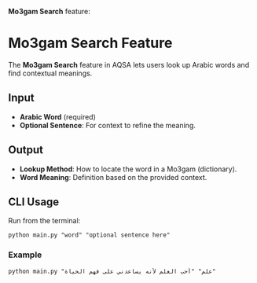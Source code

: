  **Mo3gam Search** feature:


# Mo3gam Search Feature

The **Mo3gam Search** feature in AQSA lets users look up Arabic words and find contextual meanings.

## Input
- **Arabic Word** (required)
- **Optional Sentence**: For context to refine the meaning.

## Output
- **Lookup Method**: How to locate the word in a Mo3gam (dictionary).
- **Word Meaning**: Definition based on the provided context.

## CLI Usage

Run from the terminal:

```
python main.py "word" "optional sentence here"
```

### Example

```
python main.py "علم" "أحب العلم لأنه يساعدني على فهم الحياة"
```
